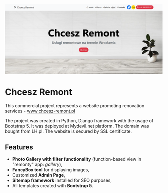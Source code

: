 <img src="public/static/images/chcesz-remont.png" align="middle" width="3000"/>

# Chcesz Remont

This commercial project represents a website promoting renovation services - www.chcesz-remont.pl

The project was created in Python, Django framework with the usage of Bootstrap 5. It was deployed at Mydevil.net platform. The domain was bought from LH.pl. The website is secured by SSL certificate.

## Features

- **Photo Gallery with filter functionality** (function-based view in "remonty" app: *gallery*),
- **FancyBox tool** for displaying images,
- Customized **Admin Page**,
- **Sitemap framework** installed  for SEO purposes,
- All templates created with **Bootstrap 5**.
